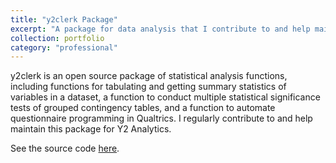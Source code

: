```yaml
---
title: "y2clerk Package"
excerpt: "A package for data analysis that I contribute to and help maintain for Y2 Analytics"
collection: portfolio
category: "professional"
---
```


y2clerk is an open source package of statistical analysis functions, including functions for tabulating and getting summary statistics of variables in a dataset, a function to conduct multiple statistical significance tests of grouped contingency tables, and a function to automate questionnaire programming in Qualtrics. I regularly contribute to and help maintain this package for Y2 Analytics.

See the source code [here](https://github.com/y2analytics/y2clerk).
